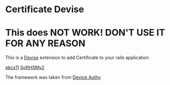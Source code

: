 # Certificate Devise

# This does NOT WORK! DON'T USE IT FOR ANY REASON

This is a [Devise](https://github.com/plataformatec/devise) extension to add Certificate to your rails application.

[pkcs11](https://github.com/larskanis/pkcs11)
[SoftHSMv2](https://github.com/opendnssec/SoftHSMv2)

The framework was taken from [Device Authy](https://github.com/authy/authy-devise)
